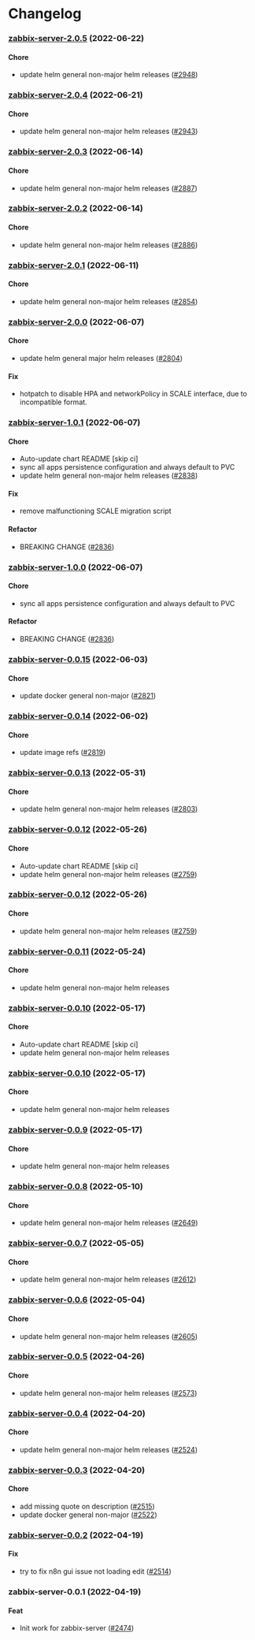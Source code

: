 # Changelog<br>


<a name="zabbix-server-2.0.5"></a>
### [zabbix-server-2.0.5](https://github.com/truecharts/apps/compare/zabbix-server-2.0.4...zabbix-server-2.0.5) (2022-06-22)

#### Chore

* update helm general non-major helm releases ([#2948](https://github.com/truecharts/apps/issues/2948))



<a name="zabbix-server-2.0.4"></a>
### [zabbix-server-2.0.4](https://github.com/truecharts/apps/compare/zabbix-server-2.0.3...zabbix-server-2.0.4) (2022-06-21)

#### Chore

* update helm general non-major helm releases ([#2943](https://github.com/truecharts/apps/issues/2943))



<a name="zabbix-server-2.0.3"></a>
### [zabbix-server-2.0.3](https://github.com/truecharts/apps/compare/zabbix-server-2.0.2...zabbix-server-2.0.3) (2022-06-14)

#### Chore

* update helm general non-major helm releases ([#2887](https://github.com/truecharts/apps/issues/2887))



<a name="zabbix-server-2.0.2"></a>
### [zabbix-server-2.0.2](https://github.com/truecharts/apps/compare/zabbix-server-2.0.1...zabbix-server-2.0.2) (2022-06-14)

#### Chore

* update helm general non-major helm releases ([#2886](https://github.com/truecharts/apps/issues/2886))



<a name="zabbix-server-2.0.1"></a>
### [zabbix-server-2.0.1](https://github.com/truecharts/apps/compare/zabbix-server-2.0.0...zabbix-server-2.0.1) (2022-06-11)

#### Chore

* update helm general non-major helm releases ([#2854](https://github.com/truecharts/apps/issues/2854))



<a name="zabbix-server-2.0.0"></a>
### [zabbix-server-2.0.0](https://github.com/truecharts/apps/compare/zabbix-server-1.0.1...zabbix-server-2.0.0) (2022-06-07)

#### Chore

* update helm general major helm releases ([#2804](https://github.com/truecharts/apps/issues/2804))

#### Fix

* hotpatch to disable HPA and networkPolicy in SCALE interface, due to incompatible format.



<a name="zabbix-server-1.0.1"></a>
### [zabbix-server-1.0.1](https://github.com/truecharts/apps/compare/zabbix-server-0.0.15...zabbix-server-1.0.1) (2022-06-07)

#### Chore

* Auto-update chart README [skip ci]
* sync all apps persistence configuration and always default to PVC
* update helm general non-major helm releases ([#2838](https://github.com/truecharts/apps/issues/2838))

#### Fix

* remove malfunctioning SCALE migration script

#### Refactor

* BREAKING CHANGE ([#2836](https://github.com/truecharts/apps/issues/2836))



<a name="zabbix-server-1.0.0"></a>
### [zabbix-server-1.0.0](https://github.com/truecharts/apps/compare/zabbix-server-0.0.15...zabbix-server-1.0.0) (2022-06-07)

#### Chore

* sync all apps persistence configuration and always default to PVC

#### Refactor

* BREAKING CHANGE ([#2836](https://github.com/truecharts/apps/issues/2836))



<a name="zabbix-server-0.0.15"></a>
### [zabbix-server-0.0.15](https://github.com/truecharts/apps/compare/zabbix-server-0.0.14...zabbix-server-0.0.15) (2022-06-03)

#### Chore

* update docker general non-major ([#2821](https://github.com/truecharts/apps/issues/2821))



<a name="zabbix-server-0.0.14"></a>
### [zabbix-server-0.0.14](https://github.com/truecharts/apps/compare/zabbix-server-0.0.13...zabbix-server-0.0.14) (2022-06-02)

#### Chore

* update image refs ([#2819](https://github.com/truecharts/apps/issues/2819))



<a name="zabbix-server-0.0.13"></a>
### [zabbix-server-0.0.13](https://github.com/truecharts/apps/compare/zabbix-server-0.0.12...zabbix-server-0.0.13) (2022-05-31)

#### Chore

* update helm general non-major helm releases ([#2803](https://github.com/truecharts/apps/issues/2803))



<a name="zabbix-server-0.0.12"></a>
### [zabbix-server-0.0.12](https://github.com/truecharts/apps/compare/zabbix-server-0.0.11...zabbix-server-0.0.12) (2022-05-26)

#### Chore

* Auto-update chart README [skip ci]
* update helm general non-major helm releases ([#2759](https://github.com/truecharts/apps/issues/2759))



<a name="zabbix-server-0.0.12"></a>
### [zabbix-server-0.0.12](https://github.com/truecharts/apps/compare/zabbix-server-0.0.11...zabbix-server-0.0.12) (2022-05-26)

#### Chore

* update helm general non-major helm releases ([#2759](https://github.com/truecharts/apps/issues/2759))



<a name="zabbix-server-0.0.11"></a>
### [zabbix-server-0.0.11](https://github.com/truecharts/apps/compare/zabbix-server-0.0.10...zabbix-server-0.0.11) (2022-05-24)

#### Chore

* update helm general non-major helm releases



<a name="zabbix-server-0.0.10"></a>
### [zabbix-server-0.0.10](https://github.com/truecharts/apps/compare/zabbix-server-0.0.9...zabbix-server-0.0.10) (2022-05-17)

#### Chore

* Auto-update chart README [skip ci]
* update helm general non-major helm releases



<a name="zabbix-server-0.0.10"></a>
### [zabbix-server-0.0.10](https://github.com/truecharts/apps/compare/zabbix-server-0.0.9...zabbix-server-0.0.10) (2022-05-17)

#### Chore

* update helm general non-major helm releases



<a name="zabbix-server-0.0.9"></a>
### [zabbix-server-0.0.9](https://github.com/truecharts/apps/compare/zabbix-server-0.0.8...zabbix-server-0.0.9) (2022-05-17)

#### Chore

* update helm general non-major helm releases



<a name="zabbix-server-0.0.8"></a>
### [zabbix-server-0.0.8](https://github.com/truecharts/apps/compare/zabbix-server-0.0.7...zabbix-server-0.0.8) (2022-05-10)

#### Chore

* update helm general non-major helm releases ([#2649](https://github.com/truecharts/apps/issues/2649))



<a name="zabbix-server-0.0.7"></a>
### [zabbix-server-0.0.7](https://github.com/truecharts/apps/compare/zabbix-server-0.0.6...zabbix-server-0.0.7) (2022-05-05)

#### Chore

* update helm general non-major helm releases ([#2612](https://github.com/truecharts/apps/issues/2612))



<a name="zabbix-server-0.0.6"></a>
### [zabbix-server-0.0.6](https://github.com/truecharts/apps/compare/zabbix-server-0.0.5...zabbix-server-0.0.6) (2022-05-04)

#### Chore

* update helm general non-major helm releases ([#2605](https://github.com/truecharts/apps/issues/2605))



<a name="zabbix-server-0.0.5"></a>
### [zabbix-server-0.0.5](https://github.com/truecharts/apps/compare/zabbix-server-0.0.4...zabbix-server-0.0.5) (2022-04-26)

#### Chore

* update helm general non-major helm releases ([#2573](https://github.com/truecharts/apps/issues/2573))



<a name="zabbix-server-0.0.4"></a>
### [zabbix-server-0.0.4](https://github.com/truecharts/apps/compare/zabbix-server-0.0.3...zabbix-server-0.0.4) (2022-04-20)

#### Chore

* update helm general non-major helm releases ([#2524](https://github.com/truecharts/apps/issues/2524))



<a name="zabbix-server-0.0.3"></a>
### [zabbix-server-0.0.3](https://github.com/truecharts/apps/compare/zabbix-server-0.0.2...zabbix-server-0.0.3) (2022-04-20)

#### Chore

* add missing quote on description ([#2515](https://github.com/truecharts/apps/issues/2515))
* update docker general non-major ([#2522](https://github.com/truecharts/apps/issues/2522))



<a name="zabbix-server-0.0.2"></a>
### [zabbix-server-0.0.2](https://github.com/truecharts/apps/compare/zabbix-server-0.0.1...zabbix-server-0.0.2) (2022-04-19)

#### Fix

* try to fix n8n gui issue not loading edit ([#2514](https://github.com/truecharts/apps/issues/2514))



<a name="zabbix-server-0.0.1"></a>
### zabbix-server-0.0.1 (2022-04-19)

#### Feat

* Init work for zabbix-server ([#2474](https://github.com/truecharts/apps/issues/2474))
